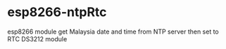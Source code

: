 # esp8266-ntpRtc
esp8266 module get Malaysia date and time from NTP server then set to RTC DS3212 module
